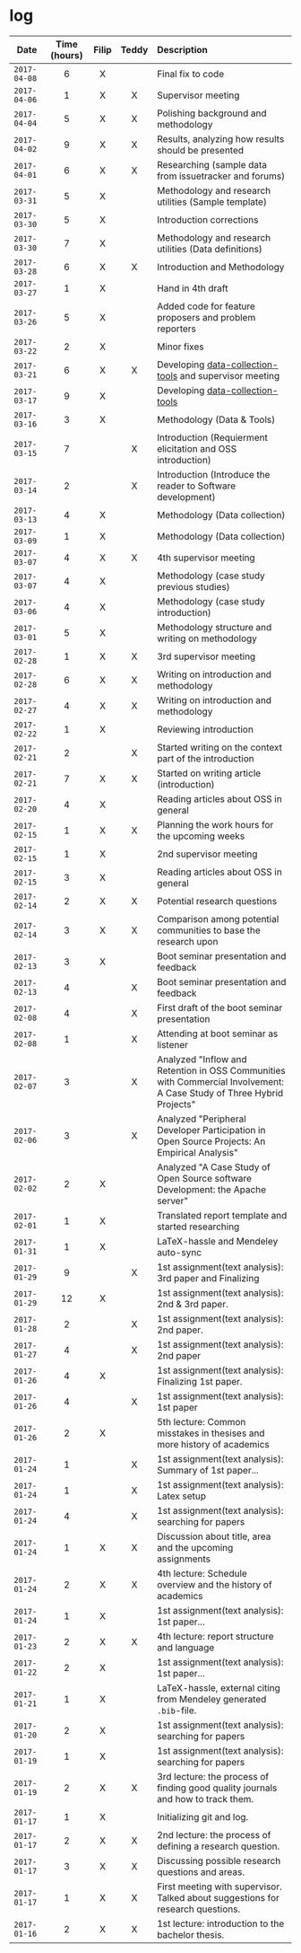 # log

| Date | Time (hours) | Filip | Teddy | Description |
| ---- |:------------:|:-----:|:-----:|:----------- |
|`2017-04-08`|6|X||Final fix to code|
|`2017-04-06`|1|X|X|Supervisor meeting|
|`2017-04-04`|5|X|X|Polishing background and methodology|
|`2017-04-02`|9|X|X|Results, analyzing how results should be presented|
|`2017-04-01`|6|X|X|Researching (sample data from issuetracker and forums)|
|`2017-03-31`|5|X||Methodology and research utilities (Sample template)|
|`2017-03-30`|5|X||Introduction corrections|
|`2017-03-30`|7|X||Methodology and research utilities (Data definitions)|
|`2017-03-28`|6|X|X|Introduction and Methodology|
|`2017-03-27`|1|X||Hand in 4th draft|
|`2017-03-26`|5|X||Added code for feature proposers and problem reporters|
|`2017-03-22`|2|X||Minor fixes|
|`2017-03-21`|6|X|X|Developing [data-collection-tools](https://github.com/FilipHarald/bachelor-thesis/tree/master/data-collection-tools) and supervisor meeting|
|`2017-03-17`|9|X||Developing [data-collection-tools](https://github.com/FilipHarald/bachelor-thesis/tree/master/data-collection-tools)|
|`2017-03-16`|3|X||Methodology (Data & Tools)|
|`2017-03-15`|7||X|Introduction (Requierment elicitation and OSS introduction)|
|`2017-03-14`|2||X|Introduction (Introduce the reader to Software development)|
|`2017-03-13`|4|X||Methodology (Data collection)|
|`2017-03-09`|1|X||Methodology (Data collection)|
|`2017-03-07`|4|X|X|4th supervisor meeting|
|`2017-03-07`|4|X||Methodology (case study previous studies)|
|`2017-03-06`|4|X||Methodology (case study introduction)|
|`2017-03-01`|5|X||Methodology structure and writing on methodology|
|`2017-02-28`|1|X|X|3rd supervisor meeting|
|`2017-02-28`|6|X|X|Writing on introduction and methodology|
|`2017-02-27`|4|X|X|Writing on introduction and methodology|
|`2017-02-22`|1|X||Reviewing introduction|
|`2017-02-21`|2||X|Started writing on the context part of the introduction|
|`2017-02-21`|7|X|X|Started on writing article (introduction)|
|`2017-02-20`|4|X||Reading articles about OSS in general|
|`2017-02-15`|1|X|X|Planning the work hours for the upcoming weeks|
|`2017-02-15`|1|X||2nd supervisor meeting|
|`2017-02-15`|3|X||Reading articles about OSS in general|
|`2017-02-14`|2|X|X|Potential research questions|
|`2017-02-14`|3|X|X|Comparison among potential communities to base the research upon|
|`2017-02-13`|3|X||Boot seminar presentation and feedback|
|`2017-02-13`|4||X|Boot seminar presentation and feedback|
|`2017-02-08`|4||X|First draft of the boot seminar presentation|
|`2017-02-08`|1||X|Attending at boot seminar as listener|
|`2017-02-07`|3||X|Analyzed "Inflow and Retention in OSS Communities with Commercial Involvement: A Case Study of Three Hybrid Projects"|
|`2017-02-06`|3||X|Analyzed "Peripheral Developer Participation in Open Source Projects: An Empirical Analysis"|
|`2017-02-02`|2|X||Analyzed "A Case Study of Open Source software Development: the Apache server"|
|`2017-02-01`|1|X||Translated report template and started researching|
|`2017-01-31`|1|X||LaTeX-hassle and Mendeley auto-sync|
|`2017-01-29`|9||X|1st assignment(text analysis): 3rd paper and Finalizing|
|`2017-01-29`|12|X||1st assignment(text analysis): 2nd & 3rd paper.|
|`2017-01-28`|2||X|1st assignment(text analysis): 2nd paper.|
|`2017-01-27`|4||X|1st assignment(text analysis): 2nd paper|
|`2017-01-26`|4|X||1st assignment(text analysis): Finalizing 1st paper.|
|`2017-01-26`|4||X|1st assignment(text analysis): 1st paper|
|`2017-01-26`|2|X||5th lecture: Common misstakes in thesises and more history of academics|
|`2017-01-24`|1||X|1st assignment(text analysis): Summary of 1st paper...|
|`2017-01-24`|1||X|1st assignment(text analysis): Latex setup|
|`2017-01-24`|4||X|1st assignment(text analysis): searching for papers|
|`2017-01-24`|1|X|X|Discussion about title, area and the upcoming assignments|
|`2017-01-24`|2|X|X|4th lecture: Schedule overview and the history of academics|
|`2017-01-24`|1|X||1st assignment(text analysis): 1st paper...|
|`2017-01-23`|2|X|X|4th lecture: report structure and language|
|`2017-01-22`|2|X||1st assignment(text analysis): 1st paper...|
|`2017-01-21`|1|X||LaTeX-hassle, external citing from Mendeley generated `.bib`-file.|
|`2017-01-20`|2|X||1st assignment(text analysis): searching for papers|
|`2017-01-19`|1|X||1st assignment(text analysis): searching for papers|
|`2017-01-19`|2|X|X|3rd lecture: the process of finding good quality journals and how to track them.|
|`2017-01-17`|1|X||Initializing git and log.|
|`2017-01-17`|2|X|X|2nd lecture: the process of defining a research question.|
|`2017-01-17`|3|X|X|Discussing possible research questions and areas.|
|`2017-01-17`|1|X|X|First meeting with supervisor. Talked about suggestions for research questions.|
|`2017-01-16`|2|X|X|1st lecture: introduction to the bachelor thesis.|
